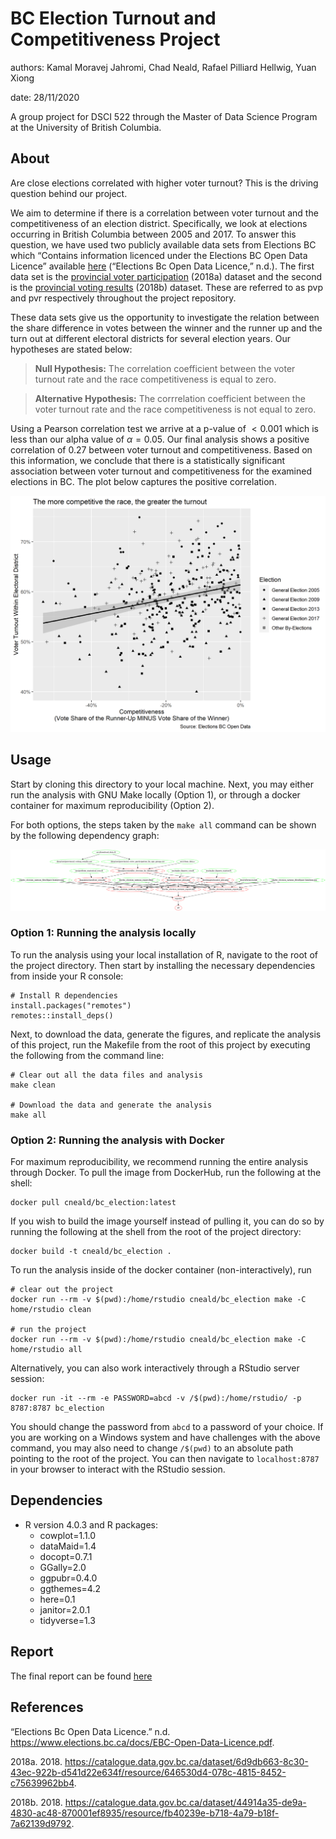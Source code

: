 BC Election Turnout and Competitiveness Project
===============================================

authors: Kamal Moravej Jahromi, Chad Neald, Rafael Pilliard Hellwig,
Yuan Xiong

date: 28/11/2020

A group project for DSCI 522 through the Master of Data Science Program
at the University of British Columbia.

About
-----

Are close elections correlated with higher voter turnout? This is the
driving question behind our project.

We aim to determine if there is a correlation between voter turnout and
the competitiveness of an election district. Specifically, we look at
elections occurring in British Columbia between 2005 and 2017. To answer
this question, we have used two publicly available data sets from
Elections BC which “Contains information licenced under the Elections BC
Open Data Licence” available
[here](https://www.elections.bc.ca/docs/EBC-Open-Data-Licence.pdf)
(“Elections Bc Open Data Licence,” n.d.). The first data set is the
[provincial voter
participation](https://catalogue.data.gov.bc.ca/dataset/6d9db663-8c30-43ec-922b-d541d22e634f/resource/646530d4-078c-4815-8452-c75639962bb4)
(2018a) dataset and the second is the [provincial voting
results](https://catalogue.data.gov.bc.ca/dataset/44914a35-de9a-4830-ac48-870001ef8935/resource/fb40239e-b718-4a79-b18f-7a62139d9792)
(2018b) dataset. These are referred to as pvp and pvr respectively
throughout the project repository.

These data sets give us the opportunity to investigate the relation
between the share difference in votes between the winner and the runner
up and the turn out at different electoral districts for several
election years. Our hypotheses are stated below:

> **Null Hypothesis:** The correlation coefficient between the voter
> turnout rate and the race competitiveness is equal to zero.

> **Alternative Hypothesis:** The corrrelation coefficient between the
> voter turnout rate and the race competitiveness is not equal to zero.

Using a Pearson correlation test we arrive at a p-value of  &lt; 0.001
which is less than our alpha value of *α* = 0.05. Our final analysis
shows a positive correlation of 0.27 between voter turnout and
competitiveness. Based on this information, we conclude that there is a
statistically significant association between voter turnout and
competitiveness for the examined elections in BC. The plot below
captures the positive correlation.

![](doc/images/scatter_plot.png)

Usage
-----

Start by cloning this directory to your local machine. Next, you may
either run the analysis with GNU Make locally (Option 1), or through a
docker container for maximum reproducibility (Option 2).

For both options, the steps taken by the `make all` command can be shown
by the following dependency graph:

![](Makefile.png)

### Option 1: Running the analysis locally

To run the analysis using your local installation of R, navigate to the
root of the project directory. Then start by installing the necessary
dependencies from inside your R console:

    # Install R dependencies
    install.packages("remotes")
    remotes::install_deps()

Next, to download the data, generate the figures, and replicate the
analysis of this project, run the Makefile from the root of this project
by executing the following from the command line:

    # Clear out all the data files and analysis
    make clean

    # Download the data and generate the analysis
    make all

### Option 2: Running the analysis with Docker

For maximum reproducibility, we recommend running the entire analysis
through Docker. To pull the image from DockerHub, run the following at
the shell:

    docker pull cneald/bc_election:latest

If you wish to build the image yourself instead of pulling it, you can
do so by running the following at the shell from the root of the project
directory:

    docker build -t cneald/bc_election .

To run the analysis inside of the docker container (non-interactively),
run

    # clear out the project
    docker run --rm -v $(pwd):/home/rstudio cneald/bc_election make -C home/rstudio clean

    # run the project
    docker run --rm -v $(pwd):/home/rstudio cneald/bc_election make -C home/rstudio all

Alternatively, you can also work interactively through a RStudio server
session:

    docker run -it --rm -e PASSWORD=abcd -v /$(pwd):/home/rstudio/ -p 8787:8787 bc_election

You should change the password from `abcd` to a password of your choice.
If you are working on a Windows system and have challenges with the
above command, you may also need to change `/$(pwd)` to an absolute path
pointing to the root of the project. You can then navigate to
`localhost:8787` in your browser to interact with the RStudio session.

Dependencies
------------

-   R version 4.0.3 and R packages:
    -   cowplot=1.1.0
    -   dataMaid=1.4
    -   docopt=0.7.1
    -   GGally=2.0
    -   ggpubr=0.4.0
    -   ggthemes=4.2
    -   here=0.1
    -   janitor=2.0.1
    -   tidyverse=1.3

Report
------

The final report can be found [here](doc/bc_election_turnout_report.md)

References
----------

“Elections Bc Open Data Licence.” n.d.
<https://www.elections.bc.ca/docs/EBC-Open-Data-Licence.pdf>.

2018a. 2018.
<https://catalogue.data.gov.bc.ca/dataset/6d9db663-8c30-43ec-922b-d541d22e634f/resource/646530d4-078c-4815-8452-c75639962bb4>.

2018b. 2018.
<https://catalogue.data.gov.bc.ca/dataset/44914a35-de9a-4830-ac48-870001ef8935/resource/fb40239e-b718-4a79-b18f-7a62139d9792>.
